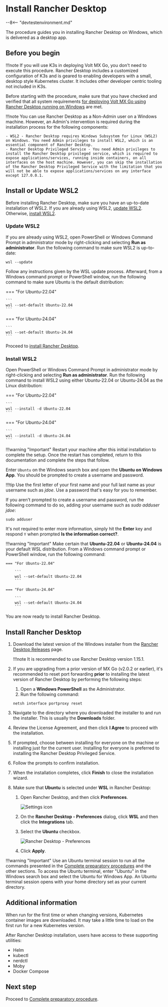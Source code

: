 # Install Rancher Desktop

--8<-- "devtestenvironment.md"

The procedure guides you in installing Rancher Desktop on Windows, which is delivered as a desktop app.

## Before you begin

!!!note
    If you will use K3s in deploying Volt MX Go, you don't need to execute this procedure. Rancher Desktop includes a customized configuration of K3s and is geared to enabling developers with a small, desktop style Kubernetes cluster. It includes other developer centric tooling not included in K3s.

Before starting with the procedure, make sure that you have checked and verified that all system requirements [for deploying Volt MX Go using Rancher Desktop running on Windows](sysreq.md#for-deploying-volt-mx-go-using-rancher-desktop-running-on-windows) are met.

!!!note
    You can use Rancher Desktop as a Non-Admin user on a Windows machine. However, an Admin's intervention is required during the installation process for the following components:

    - WSL2 - Rancher Desktop requires Windows Subsystem for Linux (WSL2) on Windows. You need Admin privileges to install WSL2, which is an essential component of Rancher Desktop.
    - Rancher Desktop Privileged Service - You need Admin privileges to install the Rancher Desktop privileged service, which is required to expose applications/services, running inside containers, on all interfaces on the host machine. However, you can skip the installation of the Rancher Desktop Privileged Service with the limitation that you will not be able to expose applications/services on any interface except 127.0.0.1.

## Install or Update WSL2

Before installing Rancher Desktop, make sure you have an up-to-date installation of WSL2. If you are already using WSL2, [update WSL2](#update-wsl2). Otherwise, [install WSL2](#install-wsl2).

### Update WSL2

If you are already using WSL2, open PowerShell or Windows Command Prompt in administrator mode by right-clicking and selecting **Run as administrator**. Run the following command to make sure WSL2 is up-to-date:

```
wsl --update
```

Follow any instructions given by the WSL update process. Afterward, from a Windows command prompt or PowerShell window, run the following command to make sure Ubuntu is the default distribution:

=== "For Ubuntu-22.04"

    ```
    wsl --set-default Ubuntu-22.04
    ```

=== "For Ubuntu-24.04"

    ```
    wsl --set-default Ubuntu-24.04
    ```


Proceed to [install Rancher Desktop](#install-rancher-desktop).

### Install WSL2

Open PowerShell or Windows Command Prompt in administrator mode by right-clicking and selecting **Run as administrator**. Run the following command to install WSL2 using either Ubuntu-22.04 or Ubuntu-24.04 as the Linux distribution:

=== "For Ubuntu-22.04"

    ```
    wsl --install -d Ubuntu-22.04
    ```

=== "For Ubuntu-24.04"

    ```
    wsl --install -d Ubuntu-24.04
    ```


!!!warning "Important"
    Restart your machine after this initial installation to complete the setup. Once the restart has completed, return to this documentation and complete the steps that follow.

Enter `Ubuntu` on the Windows search box and open the **Ubuntu on Windows App**. You should be prompted to create a username and password.

!!!tip
    Use the first letter of your first name and your full last name as your username such as _jdoe_. Use a password that's easy for you to remember.

If you aren't prompted to create a username and password, run the following command to do so, adding your username such as _sudo adduser jdoe_:

```
sudo adduser
```

It's not required to enter more information, simply hit the **Enter** key and respond `Y` when prompted **Is the information correct?**.

!!!warning "Important"
    Make certain that **Ubuntu-22.04** or **Ubuntu-24.04** is your default WSL distribution. From a Windows command prompt or PowerShell window, run the following command:
    
    === "For Ubuntu-22.04"

        ```
        wsl --set-default Ubuntu-22.04
        ```

    === "For Ubuntu-24.04"

        ```
        wsl --set-default Ubuntu-24.04
        ```

You are now ready to install Rancher Desktop.


## Install Rancher Desktop

1. Download the latest version of the Windows installer from the [Rancher Desktop Releases](https://github.com/rancher-sandbox/rancher-desktop/releases) page.

    !!!note
        It is recommended to use Rancher Desktop version 1.15.1.

    <!--!!!note
        Install the latest version of Rancher Desktop. Each new release comes with continuous improvements. Note that version 1.7.0 doesn't work well due to port forwarding issues. Older versions of Rancher Desktop require manual port-forwarding to enable the Windows browser to connect Volt MX Go Foundry applications running in Rancher Desktop. However, this is no longer necessary in the current versions (1.13 and above).-->

2. If you are upgrading from a prior version of MX Go (v2.0.2 or earlier), it's recommended to reset port forwarding **prior** to installing the latest version of Rancher Desktop by performing the following steps:

    1. Open a **Windows PowerShell** as the Administrator.
    2. Run the following command:

    ```
    netsh interface portproxy reset
    ```

3. Navigate to the directory where you downloaded the installer to and run the installer. This is usually the **Downloads** folder.
4. Review the License Agreement, and then click **I Agree** to proceed with the installation.
5. If prompted, choose between installing for everyone on the machine or installing just for the current user. Installing for everyone is preferred to installing the Rancher Desktop Privileged Service.
6. Follow the prompts to confirm installation.
7. When the installation completes, click **Finish** to close the installation wizard.
8. Make sure that **Ubuntu** is selected under **WSL** in Rancher Desktop:

    1. Open Rancher Desktop, and then click **Preferences**.

        ![Settings icon](../assets/images/rancherpreference1.png)

    2. On the **Rancher Desktop - Preferences** dialog, click **WSL** and then click the **Integrations** tab.
    3. Select the **Ubuntu** checkbox.

        ![Rancher Desktop - Preferences](../assets/images/rancherpreference.png)

    3. Click **Apply**.

!!!warning "Important"
    Use an Ubuntu terminal session to run all the commands presented in the [Complete preparatory procedures](prereq.md) and the other sections. To access the Ubuntu terminal, enter "Ubuntu" in the Windows search box and select the Ubuntu for Windows App. An Ubuntu terminal session opens with your home directory set as your current directory.


## Additional information

When run for the first time or when changing versions, Kubernetes container images are downloaded. It may take a little time to load on the first run for a new Kubernetes version.

After Rancher Desktop installation, users have access to these supporting utilities:

  - Helm
  - kubectl
  - nerdctl
  - Moby
  - Docker Compose

## Next step

Proceed to [Complete preparatory procedure](prereq.md).
